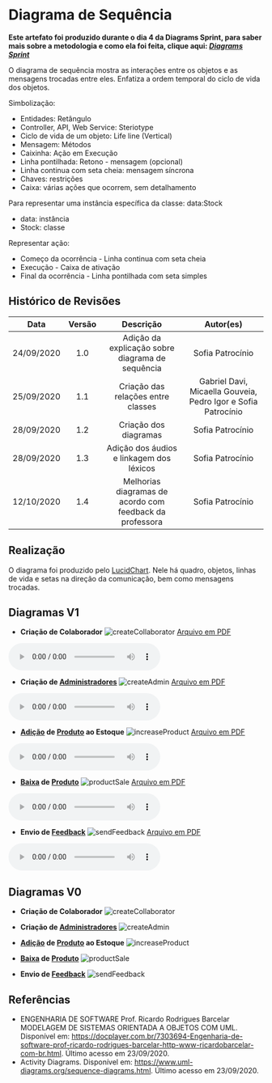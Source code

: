 # Diagrama de Sequência
**Este artefato foi produzido durante o dia 4 da Diagrams Sprint, para saber mais sobre a metodologia e como ela foi feita, clique aqui: _[Diagrams Sprint](Modeling/Diagrams/Diagrams.md)_**

O diagrama de sequência mostra as interações entre os objetos e as mensagens trocadas entre eles. Enfatiza a ordem temporal do ciclo de vida dos objetos.

Simbolização:
- Entidades: Retângulo
- Controller, API, Web Service: Steriotype 
- Ciclo de vida de um objeto: Life line (Vertical)
- Mensagem: Métodos 
- Caixinha: Ação em Execução
- Linha pontilhada: Retono - mensagem (opcional)
- Linha continua com seta cheia: mensagem síncrona
- Chaves: restrições
- Caixa: várias ações que ocorrem, sem detalhamento

Para representar uma instância específica da classe:
data:Stock
- data: instância
- Stock: classe 

Representar ação:
- Começo da ocorrência - Linha continua com seta cheia
- Execução - Caixa de ativação
- Final da ocorrência - Linha pontilhada com seta simples 


## Histórico de Revisões
| Data | Versão | Descrição | Autor(es) |
|:----:|:------:|:---------:|:---------:|
| 24/09/2020 | 1.0 | Adição da explicação sobre diagrama de sequência | Sofia Patrocínio |
| 25/09/2020 | 1.1 | Criação das relações entre classes | Gabriel Davi, Micaella Gouveia, Pedro Igor e Sofia Patrocínio |
| 28/09/2020 | 1.2 | Criação dos diagramas | Sofia Patrocínio |
| 28/09/2020 | 1.3 | Adição dos áudios e linkagem dos léxicos | Sofia Patrocínio |
| 12/10/2020 | 1.4 | Melhorias diagramas de acordo com feedback da professora | Sofia Patrocínio |

## Realização
O diagrama foi produzido pelo [LucidChart](https://www.lucidchart.com/). Nele há quadro, objetos, linhas de vida e setas na direção da comunicação, bem como mensagens trocadas.

## Diagramas V1

* **Criação de Colaborador**
![createCollaborator](../../assets/diagramas/sequencia/CreateCollaboratorV1.png)
<a href="https://unbarqdsw.github.io/2020.1_G12_Stock/assets/pdf/diagramas/sequencia/CreateCollaborator.pdf">Arquivo em PDF</a>

<audio controls>
  <source src="https://unbarqdsw.github.io/2020.1_G12_Stock/assets/audios/diagramas/sequencia/CreateCollaborator.m4a" type="audio/mpeg">
</audio>

* **Criação de [Administradores](Modeling/objeto?id=Admin)**
![createAdmin](../../assets/diagramas/sequencia/CreateAdminV1.png)
<a href="https://unbarqdsw.github.io/2020.1_G12_Stock/assets/pdf/diagramas/sequencia/CreateAdmin.pdf">Arquivo em PDF</a>

<audio controls>
  <source src="https://unbarqdsw.github.io/2020.1_G12_Stock/assets/audios/diagramas/sequencia/CreateAdmin.m4a" type="audio/mpeg">
</audio>

* **[Adição](Modeling/verbo?id=Cadastrar-Produto) de [Produto](Modeling/objeto?id=Produto) ao Estoque**
![increaseProduct](../../assets/diagramas/sequencia/IncreaseProductV1.png)
<a href="https://unbarqdsw.github.io/2020.1_G12_Stock/assets/pdf/diagramas/sequencia/IncreaseProduct.pdf">Arquivo em PDF</a>

<audio controls>
  <source src="https://unbarqdsw.github.io/2020.1_G12_Stock/assets/audios/diagramas/sequencia/IncreaseProduct.m4a" type="audio/mpeg">
</audio>

* **[Baixa](Modeling/verbo?id=Baixa-em-Produto) de [Produto](Modeling/objeto?id=Produto)**
![productSale](../../assets/diagramas/sequencia/ProductSaleV1.png)
<a href="https://unbarqdsw.github.io/2020.1_G12_Stock/assets/pdf/diagramas/sequencia/ProductSale.pdf">Arquivo em PDF</a>

<audio controls>
  <source src="https://unbarqdsw.github.io/2020.1_G12_Stock/assets/audios/diagramas/sequencia/ProductSale.m4a" type="audio/mpeg">
</audio>

* **Envio de [Feedback](/Modeling/verbo?id=feedback)**
![sendFeedback](../../assets/diagramas/sequencia/SendFeedbackV1.png)
<a href="https://unbarqdsw.github.io/2020.1_G12_Stock/assets/pdf/diagramas/sequencia/SendFeedback.pdf">Arquivo em PDF</a>

<audio controls>
  <source src="https://unbarqdsw.github.io/2020.1_G12_Stock/assets/audios/diagramas/sequencia/SendFeedback.m4a" type="audio/mpeg">
</audio>

## Diagramas V0

* **Criação de Colaborador**
![createCollaborator](../../assets/diagramas/sequencia/CreateCollaborator.png)

* **Criação de [Administradores](Modeling/objeto?id=Admin)**
![createAdmin](../../assets/diagramas/sequencia/CreateAdmin.png)

* **[Adição](Modeling/verbo?id=Cadastrar-Produto) de [Produto](Modeling/objeto?id=Produto) ao Estoque**
![increaseProduct](../../assets/diagramas/sequencia/IncreaseProduct.png)

* **[Baixa](Modeling/verbo?id=Baixa-em-Produto) de [Produto](Modeling/objeto?id=Produto)**
![productSale](../../assets/diagramas/sequencia/ProductSale.png)

* **Envio de [Feedback](/Modeling/verbo?id=feedback)**
![sendFeedback](../../assets/diagramas/sequencia/SendFeedback.png)



## Referências
- ENGENHARIA DE SOFTWARE Prof. Ricardo Rodrigues Barcelar MODELAGEM DE SISTEMAS ORIENTADA A OBJETOS COM UML. Disponível em: <https://docplayer.com.br/7303694-Engenharia-de-software-prof-ricardo-rodrigues-barcelar-http-www-ricardobarcelar-com-br.html>. Último acesso em 23/09/2020.
- Activity Diagrams. Disponível em: <https://www.uml-diagrams.org/sequence-diagrams.html>. Último acesso em 23/09/2020.